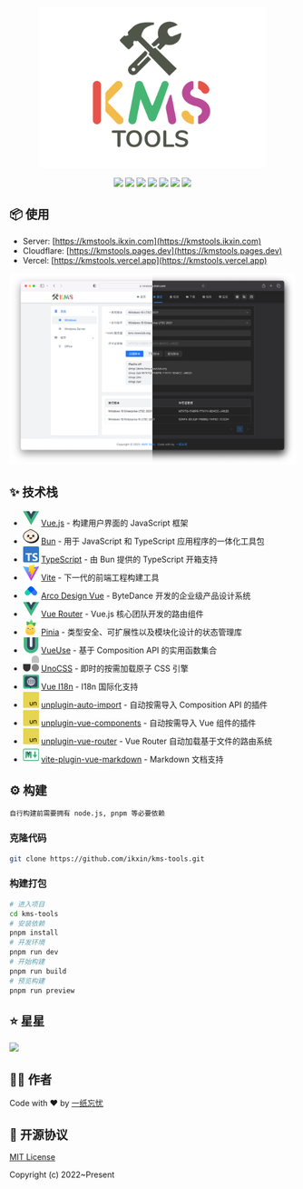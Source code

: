 <p align="center"><img width="400" src="src/assets/images/readme-logo.svg" /></p>

<p align="center">
<a href="https://github.com/ikxin/kms-tools/releases"><img src="https://badgen.net/github/release/ikxin/kms-tools" /></a>
<a href="https://github.com/ikxin/kms-tools/stargazers"><img src="https://badgen.net/github/stars/ikxin/kms-tools" /></a>
<a href="https://github.com/ikxin/kms-tools/network/members"><img src="https://badgen.net/github/forks/ikxin/kms-tools" /></a>
<a href="https://github.com/ikxin/kms-tools/commits"><img src="https://badgen.net/github/commits/ikxin/kms-tools" /></a>
<a href="https://github.com/ikxin/kms-tools/issues"><img src="https://badgen.net/github/issues/ikxin/kms-tools" /></a>
<a href="https://github.com/ikxin/kms-tools/watchers"><img src="https://badgen.net/github/watchers/ikxin/kms-tools" /></a>
<a href="https://github.com/ikxin/kms-tools/blob/master/LICENSE"><img src="https://badgen.net/github/license/ikxin/kms-tools" /></a>
</p>

## 📦 使用

- Server: [https://kmstools.ikxin.com](https://kmstools.ikxin.com)
- Cloudflare: [https://kmstools.pages.dev](https://kmstools.pages.dev)
- Vercel: [https://kmstools.vercel.app](https://kmstools.vercel.app)

![](src/assets/images/preview.png)

## ✨ 技术栈

- <img src="src/assets/icons/logos/vue.svg" /> [Vue.js](https://github.com/vuejs/core) - 构建用户界面的 JavaScript 框架
- <img src="src/assets/icons/logos/bun.svg" /> [Bun](https://github.com/oven-sh/bun) - 用于 JavaScript 和 TypeScript 应用程序的一体化工具包
- <img src="src/assets/icons/logos/typescript.svg" /> [TypeScript](https://github.com/microsoft/TypeScript) - 由 Bun 提供的 TypeScript 开箱支持
- <img src="src/assets/icons/logos/vite.svg" /> [Vite](https://github.com/vitejs/vite) - 下一代的前端工程构建工具
- <img src="src/assets/icons/logos/arco.svg" /> [Arco Design Vue](https://github.com/arco-design/arco-design-vue) - ByteDance 开发的企业级产品设计系统
- <img src="src/assets/icons/logos/vue-router.svg" /> [Vue Router](https://github.com/vuejs/vue-router) - Vue.js 核心团队开发的路由组件
- <img src="src/assets/icons/logos/pinia.svg" /> [Pinia](https://github.com/unocss/unocss) - 类型安全、可扩展性以及模块化设计的状态管理库
- <img src="src/assets/icons/logos/vueuse.svg" /> [VueUse](https://github.com/vueuse/vueuse) - 基于 Composition API 的实用函数集合
- <img src="src/assets/icons/logos/unocss.svg" /> [UnoCSS](https://github.com/unocss/unocss) - 即时的按需加载原子 CSS 引擎
- <img src="src/assets/icons/logos/vue-i18n.svg" /> [Vue I18n](https://github.com/intlify/vue-i18n-next) - I18n 国际化支持
- <img src="src/assets/icons/logos/unjs.svg" /> [unplugin-auto-import](https://github.com/antfu/unplugin-auto-import) - 自动按需导入 Composition API 的插件
- <img src="src/assets/icons/logos/unjs.svg" /> [unplugin-vue-components](https://github.com/antfu/unplugin-vue-components) - 自动按需导入 Vue 组件的插件
- <img src="src/assets/icons/logos/unjs.svg" /> [unplugin-vue-router](https://github.com/posva/unplugin-vue-router) - Vue Router 自动加载基于文件的路由系统
- <img src="src/assets/icons/logos/markdown.svg" /> [vite-plugin-vue-markdown](https://github.com/mdit-vue/vite-plugin-vue-markdown) - Markdown 文档支持

## ⚙️ 构建

```
自行构建前需要拥有 node.js, pnpm 等必要依赖
```

### 克隆代码

```bash
git clone https://github.com/ikxin/kms-tools.git
```

### 构建打包

```bash
# 进入项目
cd kms-tools
# 安装依赖
pnpm install
# 开发环境
pnpm run dev
# 开始构建
pnpm run build
# 预览构建
pnpm run preview
```

## ⭐ 星星

<img src="https://starchart.cc/ikxin/kms-tools.svg" />

## 🧑‍💻 作者

Code with ❤️ by [一纸忘忧](https://www.ikxin.com '一纸忘忧')

## 📜 开源协议

[MIT License](./LICENSE 'MIT License')

Copyright (c) 2022~Present
